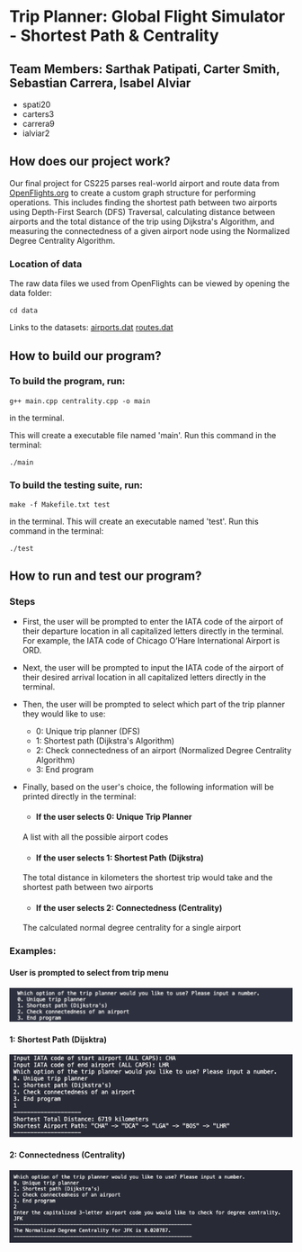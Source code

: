 # Trip Planner: Global Flight Simulator - Shortest Path & Centrality

## Team Members: Sarthak Patipati, Carter Smith, Sebastian Carrera, Isabel Alviar
- spati20
- carters3
- carrera9
- ialviar2

## How does our project work?
Our final project for CS225 parses real-world airport and route data from [OpenFlights.org](https://openflights.org) to create a custom graph structure for performing operations. This includes finding the shortest path between two airports using Depth-First Search (DFS) Traversal, calculating distance between airports and the total distance of the trip using Dijkstra's Algorithm, and measuring the connectedness of a given airport node using the Normalized Degree Centrality Algorithm. 

### Location of data
The raw data files we used from OpenFlights can be viewed by opening the data folder:
```cd data
cd data
```
Links to the datasets:
[airports.dat](https://raw.githubusercontent.com/jpatokal/openflights/master/data/airports.dat)
[routes.dat](https://raw.githubusercontent.com/jpatokal/openflights/master/data/routes.dat)

## How to build our program?
### To build the program, run:
```
g++ main.cpp centrality.cpp -o main
```
in the terminal.

This will create a executable file named 'main'. Run this command in the terminal:
```
./main
```
### To build the testing suite, run:
```
make -f Makefile.txt test
```
in the terminal.
This will create an executable named 'test'. Run this command in the terminal:
```
./test
```
## How to run and test our program?
### Steps
- First, the user will be prompted to enter the IATA code of the airport of their departure location in all capitalized letters directly in the terminal.
For example, the IATA code of Chicago O’Hare International Airport is ORD. 

- Next, the user will be prompted to input the IATA code of the airport of their desired arrival location in all capitalized letters directly in the terminal. 

- Then, the user will be prompted to select which part of the trip planner they would like to use:
	- 0: Unique trip planner (DFS)
	- 1: Shortest path (Dijkstra's Algorithm)
	- 2: Check connectedness of an airport (Normalized Degree Centrality Algorithm)
	- 3: End program

- Finally, based on the user's choice, the following information will be printed directly in the terminal:
	- #### If the user selects 0: Unique Trip Planner
 	A list with all the possible airport codes 
	- #### If the user selects 1: Shortest Path (Dijkstra)
	The total distance in kilometers the shortest trip would take and the shortest path between two airports
	- #### If the user selects 2: Connectedness (Centrality)
	The calculated normal degree centrality for a single airport

### Examples:
#### User is prompted to select from trip menu
![Picture](/images/projectMenu.png)
#### 1: Shortest Path (Dijsktra)
![Picture](/images/dijkstra.png)
#### 2: Connectedness (Centrality)
![Picture](/images/degreeCentrality.png)

